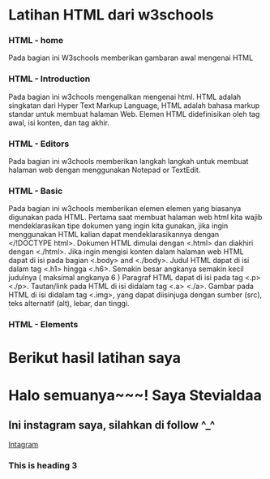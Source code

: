 # Latihan HTML dari w3schools
### HTML - home 
Pada bagian ini W3schools memberikan gambaran awal mengenai HTML 
### HTML - Introduction
Pada bagian ini w3chools mengenalkan mengenai html. HTML adalah singkatan dari Hyper Text Markup Language, HTML adalah bahasa markup standar untuk membuat halaman Web. Elemen HTML didefinisikan oleh tag awal, isi konten, dan tag akhir.
### HTML - Editors 
Pada bagian ini w3chools memberikan langkah langkah untuk membuat halaman web dengan menggunakan Notepad or TextEdit. 
### HTML - Basic 
Pada bagian ini w3chools memberikan elemen elemen yang biasanya digunakan pada HTML. Pertama saat membuat halaman web html kita wajib mendeklarasikan tipe dokumen yang ingin kita gunakan, jika ingin menggunakan HTML kalian dapat mendeklarasikannya dengan </!DOCTYPE html>. Dokumen HTML dimulai dengan <.html> dan diakhiri dengan <./html>. Jika ingin mengisi konten dalam halaman web HTML dapat di isi pada bagian <.body> and <./body>. Judul HTML dapat di isi dalam tag <.h1> hingga <.h6>. Semakin besar angkanya semakin kecil judulnya ( maksimal angkanya 6 )
Paragraf HTML dapat di isi pada tag <.p> <./p>. Tautan/link pada HTML di isi didalam tag <.a> <./a>. Gambar pada HTML di isi didalam tag <.img>, yang dapat diisinjuga dengan sumber (src), teks alternatif (alt), lebar, dan tinggi.
### HTML - Elements

# Berikut hasil latihan saya 
<!DOCTYPE html>
<html>
<body>
<h1>Halo semuanya~~~! Saya Stevialdaa</h1>
<h2>Ini instagram saya, silahkan di follow ^_^</h2>
    <a href="https://www.instagram.com/aping_stev">Intagram</a>
<h3>This is heading 3</h3>
</body>
</html>

